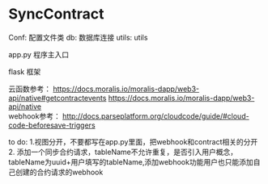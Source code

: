 # SyncContract

Conf: 配置文件类
db: 数据库连接
utils: utils

app.py 程序主入口

flask 框架

云函数参考： https://docs.moralis.io/moralis-dapp/web3-api/native#getcontractevents
             https://docs.moralis.io/moralis-dapp/web3-api/native \
webhook参考： http://docs.parseplatform.org/cloudcode/guide/#cloud-code-beforesave-triggers

to do:
1.视图分开，不要都写在app.py里面，把webhook和contract相关的分开 \
2. 添加一个同步合约请求，tableName不允许重复，是否引入用户概念，tableName为uuid+用户填写的tableName,添加webhook功能用户也只能添加自己创建的合约请求的webhook

